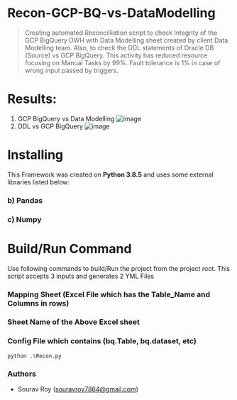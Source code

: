 # Recon-GCP-BQ-vs-DataModelling
> Creating automated Reconcilliation script to check Integrity of the GCP BigQuery DWH with Data Modelling sheet created by client Data Modelling team. Also, to check the DDL statements of Oracle DB (Source) vs GCP BigQuery.
This activity has reduced resource focusing on Manual Tasks by 99%. Fault tolerance is 1% in case of wrong input passed by triggers. 

# Results:
1) GCP BigQuery vs Data Modelling
![image](https://user-images.githubusercontent.com/85476817/122936035-78c62380-d38e-11eb-8177-816786eae0ef.png)
2) DDL vs GCP BigQuery
![image](https://user-images.githubusercontent.com/85476817/122936490-d2c6e900-d38e-11eb-99a6-3e676644b54f.png)

# Installing
This Framework was created on **Python 3.8.5** and uses some external libraries listed below:

### b) Pandas
### c) Numpy

# Build/Run Command
Use following commands to build/Run the project from the project root. 
This script accepts 3 inputs and generates 2 YML Files
### Mapping Sheet (Excel File which has the Table_Name and Columns in rows)
### Sheet Name of the Above Excel sheet
### Config File which contains (bq.Table, bq.dataset, etc)
````
python .\Recon.py
````

### Authors
* Sourav Roy (souravroy7864@gmail.com)
